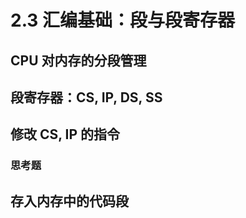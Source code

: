 # 2.3 汇编基础：段与段寄存器

## CPU 对内存的分段管理



## 段寄存器：CS, IP, DS, SS



## 修改 CS, IP 的指令



### 思考题



## 存入内存中的代码段

